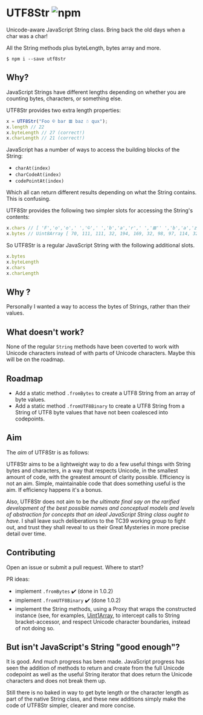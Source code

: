 # UTF8Str ![npm](https://img.shields.io/npm/dt/utf8str)

Unicode-aware JavaScript String class. Bring back the old days when a char was a char!

All the String methods plus byteLength, bytes array and more.

```shell
$ npm i --save utf8str
```

## Why?

JavaScript Strings have different lengths depending on whether you are counting bytes, characters, or something else.

UTF8Str provides two extra length properties:

```js
x = UTF8Str("Foo © bar 𝌆 baz ☃ qux");
x.length // 22 
x.byteLength // 27 (correct!)
x.charLength // 21 (correct!)
```

JavaScript has a number of ways to access the building blocks of the String:

- `charAt(index)`
- `charCodeAt(index)`
- `codePointAt(index)`

Which all can return different results depending on what the String contains. This is confusing. 

UTF8Str provides the following two simpler slots for accessing the String's contents:

```js
x.chars // [ 'F','o','o',' ','©',' ','b','a','r',' ','𝌆'' ','b','a','z',' ','☃',' ','q','u','x' ]
x.bytes // Uint8Array [ 70, 111, 111, 32, 194, 169, 32, 98, 97, 114, 32, 240, 157, 140, 134, 32, 98, 97, 122, 32, 226, 152, 131, 32, 113, 117, 120 ]
```

So UTF8Str is a regular JavaScript String with the following additional slots. 

```js
x.bytes
x.byteLength
x.chars
x.charLength
```

## Why ?

Personally I wanted a way to access the bytes of Strings, rather than their values. 

## What doesn't work?

None of the regular `String` methods have been coverted to work with Unicode characters instead of with parts of Unicode characters. Maybe this will be on the roadmap.

## Roadmap

- Add a static method `.fromBytes` to create a UTF8 String from an array of byte values.
- Add a static method `.fromUTF8Binary` to create a UTF8 String from a String of UTF8 byte values that have not been coalesced into codepoints.

## Aim

The *aim* of UTF8Str is as follows:

UTF8Str aims to be a lightweight way to do a few useful things with String bytes and characters, in a way that respects Unicode, in the smallest amount of code, with the greatest amount of clarity possible. Efficiency is not an aim. Simple, maintainable code that does something useful is the aim. If efficiency happens it's a bonus. 

Also, UTF8Str does not aim to be *the ultimate final say on the rarified development of the best possible names and conceptual models and levels of abstraction for concepts that an ideal JavaScript String class ought to have*. I shall leave such deliberations to the TC39 working group to fight out, and trust they shall reveal to us their Great Mysteries in more precise detail over time.

## Contributing

Open an issue or submit a pull request. Where to start?

PR ideas:

- implement `.fromBytes` :heavy_check_mark: (done in 1.0.2)
- implement `.fromUTF8Binary` :heavy_check_mark: (done 1.0.2)
- implement the String methods, using a Proxy that wraps the constructed instance (see, for examples, [Uint1Array](https://github.com/dosaygo-coder-0/Uint1Array), to intercept calls to String bracket-accessor, and respect Unicode character boundaries, instead of not doing so. 

## But isn't JavaScript's String "good enough"?

It is good. And much progress has been made. JavaScript progress has seen the addition of methods to return and create from the full Unicode codepoint as well as the useful String iterator that does return the Unicode characters and does not break them up. 

Still there is no baked in way to get byte length or the character length as part of the native String class, and these new additions simply make the code of UTF8Str simpler, clearer and more concise. 


